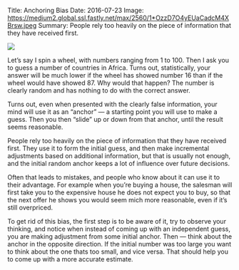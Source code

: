 Title: Anchoring Bias
Date: 2016-07-23
Image: https://medium2.global.ssl.fastly.net/max/2560/1*OzzD7O4yEUaCadcM4XBrsw.jpeg
Summary: People rely too heavily on the piece of information that they have received first.

![](https://medium2.global.ssl.fastly.net/max/2560/1*OzzD7O4yEUaCadcM4XBrsw.jpeg)

Let’s say I spin a wheel, with numbers ranging from 1 to 100. Then I ask you to guess a number of countries in Africa. Turns out, statistically, your answer will be much lower if the wheel has showed number 16 than if the wheel would have showed 87. Why would that happen? The number is clearly random and has nothing to do with the correct answer.

Turns out, even when presented with the clearly false information, your mind will use it as an “anchor” — a starting point you will use to make a guess. Then you then “slide” up or down from that anchor, until the result seems reasonable.

People rely too heavily on the piece of information that they have received first. They use it to form the initial guess, and then make incremental adjustments based on additional information, but that is usually not enough, and the initial random anchor keeps a lot of influence over future decisions.

Often that leads to mistakes, and people who know about it can use it to their advantage. For example when you’re buying a house, the salesman will first take you to the expensive house he does not expect you to buy, so that the next offer he shows you would seem mich more reasonable, even if it’s still overpriced.

To get rid of this bias, the first step is to be aware of it, try to observe your thinking, and notice when instead of coming up with an independent guess, you are making adjustment from some initial anchor. Then — think about the anchor in the opposite direction. If the initial number was too large you want to think about the one thats too small, and vice versa. That should help you to come up with a more accurate estimate.
